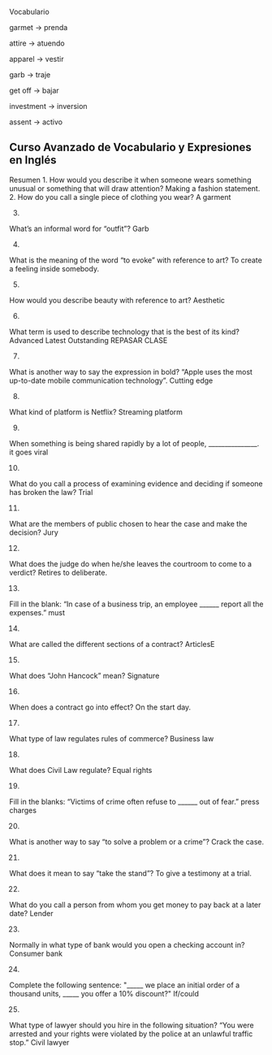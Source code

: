 Vocabulario 

garmet  -> prenda

attire -> atuendo  

apparel -> vestir 

garb -> traje 

get off -> bajar 

investment -> inversion 

assent ->  activo 

## Curso Avanzado de Vocabulario y Expresiones en Inglés


Resumen
1.
How would you describe it when someone wears something unusual or something that will draw attention?
Making a fashion statement.
2.
How do you call a single piece of clothing you wear?
A garment

3.
What’s an informal word for “outfit”?
Garb

4.
What is the meaning of the word “to evoke” with reference to art?
To create a feeling inside somebody.

5.
How would you describe beauty with reference to art?
Aesthetic

6.
What term is used to describe technology that is the best of its kind?
Advanced
Latest
Outstanding
REPASAR CLASE

7.
What is another way to say the expression in bold?
“Apple uses the most up-to-date mobile communication technology”.
Cutting edge

8.
What kind of platform is Netflix?
Streaming platform

9.
When something is being shared rapidly by a lot of people, _______________.
it goes viral

10.
What do you call a process of examining evidence and deciding if someone has broken the law?
Trial

11.
What are the members of public chosen to hear the case and make the decision?
Jury

12.
What does the judge do when he/she leaves the courtroom to come to a verdict?
Retires to deliberate.

13.
Fill in the blank:
“In case of a business trip, an employee ______ report all the expenses.”
must

14.
What are called the different sections of a contract?
ArticlesE

15.
What does “John Hancock” mean?
Signature

16.
When does a contract go into effect?
On the start day.

17.
What type of law regulates rules of commerce?
Business law

18.
What does Civil Law regulate?
Equal rights

19.
Fill in the blanks:
“Victims of crime often refuse to ______ out of fear.”
press charges

20.
What is another way to say “to solve a problem or a crime”?
Crack the case.

21.
What does it mean to say “take the stand”?
To give a testimony at a trial.

22.
What do you call a person from whom you get money to pay back at a later date?
Lender

23.
Normally in what type of bank would you open a checking account in?
Consumer bank

24.
Complete the following sentence:
"_____ we place an initial order of a thousand units, _____ you offer a 10% discount?"
If/could

25.
What type of lawyer should you hire in the following situation?
“You were arrested and your rights were violated by the police at an unlawful traffic stop.”
Civil lawyer
